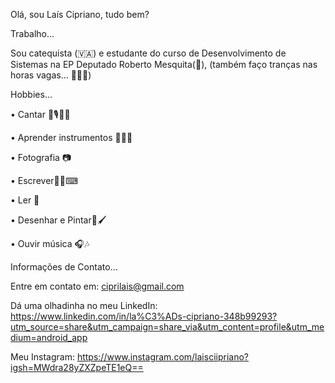 Olá, sou Laís Cipriano, tudo bem?

Trabalho...

Sou catequista (🇻🇦) e estudante do curso de Desenvolvimento de Sistemas na EP Deputado Roberto Mesquita(🎒), (também faço tranças nas horas vagas... 💇🏽‍♀️)


 Hobbies...

• Cantar 🎤🎙🎵🎶

• Aprender instrumentos 🎹🥁🎸

• Fotografia 📷 

• Escrever✍🏽⌨

• Ler 📖

• Desenhar e Pintar🎨🖌

• Ouvir música 🎧🎶


Informações de Contato...

Entre em contato em: ciprilais@gmail.com 

Dá uma olhadinha no meu LinkedIn:
https://www.linkedin.com/in/la%C3%ADs-cipriano-348b99293?utm_source=share&utm_campaign=share_via&utm_content=profile&utm_medium=android_app

Meu Instagram: https://www.instagram.com/laisciipriano?igsh=MWdra28yZXZpeTE1eQ==


